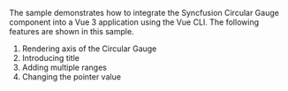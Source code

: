 The sample demonstrates how to integrate the Syncfusion Circular Gauge component into a Vue 3 application using the Vue CLI. The following features are shown in this sample.
1. Rendering axis of the Circular Gauge
2. Introducing title
3. Adding multiple ranges
4. Changing the pointer value
